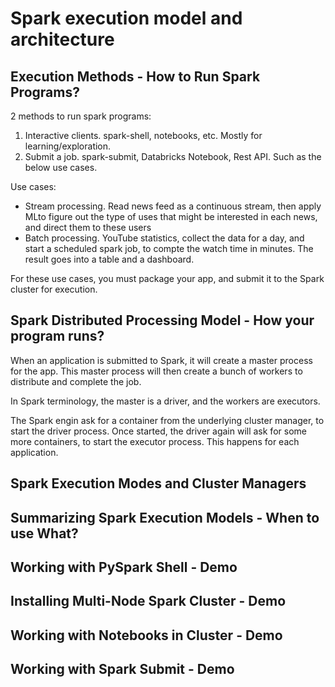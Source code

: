 # Spark execution model and architecture
## Execution Methods - How to Run Spark Programs?
2 methods to run spark programs:
1. Interactive clients. spark-shell, notebooks, etc. Mostly for learning/exploration. 
2. Submit a job. spark-submit, Databricks Notebook, Rest API. Such as the below use cases. 

Use cases:
- Stream processing. Read news feed as a continuous stream, then apply MLto figure out the type of uses that might be interested in each news, and direct them to these users
- Batch processing. YouTube statistics, collect the data for a day, and start a scheduled spark job, to compte the watch time in minutes. The result goes into a table and a dashboard. 

For these use cases, you must package your app, and submit it to the Spark cluster for execution. 

## Spark Distributed Processing Model - How your program runs?
When an application is submitted to Spark, it will create a master process for the app. This master process will then create a bunch of workers to distribute and complete the job. 

In Spark terminology, the master is a driver, and the workers are executors.

The Spark engin ask for a container from the underlying cluster manager, to start the driver process. Once started, the driver again will ask for some more containers, to start the executor process. This happens for each application. 

## Spark Execution Modes and Cluster Managers


## Summarizing Spark Execution Models - When to use What?


## Working with PySpark Shell - Demo


## Installing Multi-Node Spark Cluster - Demo


## Working with Notebooks in Cluster - Demo


## Working with Spark Submit - Demo